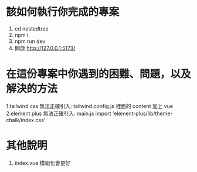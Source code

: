 # 該如何執行你完成的專案

1. cd nestedtree
2. npm i
3. npm run dev
4. 開啟 http://127.0.0.1:5173/

# 在這份專案中你遇到的困難、問題，以及解決的方法

1.tailwind css 無法正確引入: tailwind.config.js 裡面的 content 加上 vue
2.element plus 無法正確引入: main.js import 'element-plus/lib/theme-chalk/index.css'

# 其他說明

1. index.vue 模組化會更好

